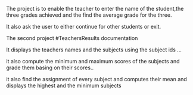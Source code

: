 The project is to enable the teacher to enter the name of the student,the three grades achieved and the find the average grade for the three.

It also ask the user to either continue for other students or exit.

The second project #TeachersResults documentation

It displays the teachers names and the subjects using the subject ids	...

it also compute the minimum and maximum scores of the subjects and grade them basing on their scores..

it also find the assignment of every subject and computes their mean and displays the highest and the minimum subjects	


